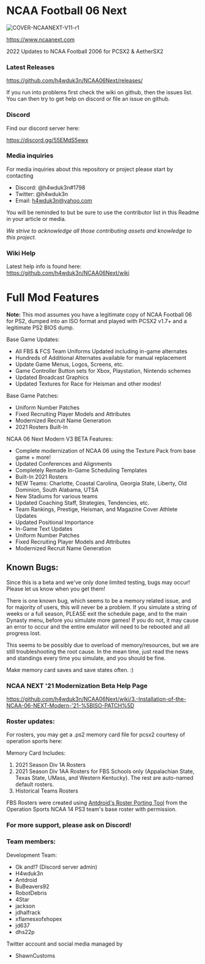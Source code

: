 # NCAA Football 06 Next

![COVER-NCAANEXT-V11-r1](https://user-images.githubusercontent.com/1260184/187181163-ef95ff01-7078-44ad-9806-8770954dd816.jpg)


https://www.ncaanext.com

2022 Updates to NCAA Football 2006 for PCSX2 & AetherSX2

### Latest Releases

https://github.com/h4wduk3n/NCAA06Next/releases/

If you run into problems first check the wiki on github, then the issues list. You can then try to get help on discord or file an issue on github.

### Discord

Find our discord server here:

https://discord.gg/55EMdS5ewx

### Media inquiries

For media inquiries about this repository or project please start by contacting 

* Discord: @h4wduk3n#1798
* Twitter: @h4wduk3n
* Email: h4wduk3n@yahoo.com

You will be reminded to but be sure to use the contributor list in this Readme in your article or media.

*We strive to acknowledge all those contributing assets and knowledge to this project.*

### Wiki Help

Latest help info is found here:
https://github.com/h4wduk3n/NCAA06Next/wiki

# Full Mod Features

**Note:** This mod assumes you have a legitimate copy of NCAA Football 06 for PS2, dumped into an ISO format and played with PCSX2 v1.7+ and a legitimate PS2 BIOS dump.


Base Game Updates:
* All FBS & FCS Team Uniforms Updated including in-game alternates
* Hundreds of Additional Alternates available for manual replacement
* Update Game Menus, Logos, Screens, etc.
* Game Controller Button sets for Xbox, Playstation, Nintendo schemes
* Updated Broadcast Graphics
* Updated Textures for Race for Heisman and other modes!

Base Game Patches:
* Uniform Number Patches
* Fixed Recruiting Player Models and Attributes
* Modernized Recruit Name Generation
* 2021 Rosters Built-In

NCAA 06 Next Modern V3 BETA Features:
* Complete modernization of NCAA 06 using the Texture Pack from base game + more!
* Updated Conferences and Alignments
* Completely Remade In-Game Scheduling Templates
* Built-In 2021 Rosters
* NEW Teams: Charlotte, Coastal Carolina, Georgia State, Liberty, Old Dominion, South Alabama, UTSA
* New Stadiums for various teams
* Updated Coaching Staff, Strategies, Tendencies, etc.
* Team Rankings, Prestige, Heisman, and Magazine Cover Athlete Updates
* Updated Positional Importance
* In-Game Text Updates
* Uniform Number Patches
* Fixed Recruiting Player Models and Attributes
* Modernized Recruit Name Generation

## Known Bugs:

Since this is a beta and we've only done limited testing, bugs may occur! Please let us know when you get them!

There is one known bug, which seems to be a memory related issue, and for majority of users, this will never be a problem. If you simulate a string of weeks or a full season, PLEASE exit the schedule page, and to the main Dynasty menu, before you simulate more games! If you do not, it may cause an error to occur and the entire emulator will need to be rebooted and all progress lost.

This seems to be possibly due to overload of memory/resources, but we are still troubleshooting the root cause. In the mean time, just read the news and standings every time you simulate, and you should be fine.

Make memory card saves and save states often. :)


### NCAA NEXT '21 Modernization Beta Help Page

https://github.com/h4wduk3n/NCAA06Next/wiki/3.-Installation-of-the-NCAA-06-NEXT-Modern-'21-%5BISO-PATCH%5D



### Roster updates:

For rosters, you may get a .ps2 memory card file for pcsx2 courtesy of operation sports here:

Memory Card Includes:
1. 2021 Season Div 1A Rosters 
2. 2021 Season Div 1AA Rosters for FBS Schools only (Appalachian State, Texas State, UMass, and Western Kentucky). The rest are auto-named default rosters.
3. Historical Teams Rosters

FBS Rosters were created using <a href=https://github.com/antdroidx/NCAA-Football-PS3-to-PS2-Roster-Porting-Tool>Antdroid's Roster Porting Tool</a> from the Operation Sports NCAA 14 PS3 team's base roster with permission.

### For more support, please ask on Discord!



### Team members:

Development Team:

* Ok and!? (Discord server admin)
* H4wduk3n
* Antdroid
* BuBeavers92
* RobotDebris
* 4Star
* jackson
* jdhalfrack
* xflamesxofxhopex
* jd637
* dhs22p

Twitter account and social media managed by
* ShawnCustoms


